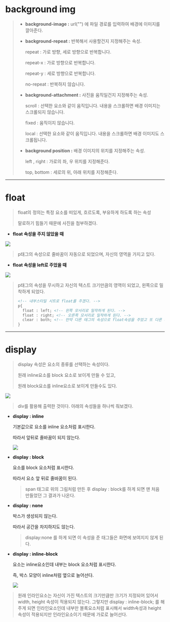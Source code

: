 # background img

> - **background-image :** url("") 에 파일 경로를 입력하여 배경에 이미지를 깔아준다.
>
> - **background-repeat :** 반복해서 사용할건지 지정해주는 속성.
>
>   repeat : 가로 방향, 세로 방향으로 반복합니다.
>
>   repeat-x : 가로 방향으로 반복합니다.
>
>   repeat-y : 세로 방향으로 반복합니다.
>
>   no-repeat : 반복하지 않습니다.
>
> - **background-attachment :** 사진을 움직일건지 지정해주는 속성.
>
>   scroll : 선택한 요소와 같이 움직입니다. 내용을 스크롤하면 배경 이미지는 스크롤되지 않습니다.
>
>   fixed : 움직이지 않습니다.
>
>   local : 선택한 요소와 같이 움직입니다. 내용을 스크롤하면 배경 이미지도 스크롤됩니다.
>
> - **background position :** 배경 이미지의 위치를 지정해주는 속성.
>
>   left , right : 가로의 좌, 우 위치를 지정해준다.
>
>   top, bottom : 세로의 위, 아래 위치를 지정해준다.



----------------------------------------------------------------------------------------------------------------------------------------------------

# float

>float의 정의는 특정 요소를 떠있게, 흐르도록, 부유하게 하도록 하는 속성
>
>말로하기 힘들기 때문에 사진을 첨부하겠다.



- **float 속성을 주지 않았을 때**

![](https://postfiles.pstatic.net/MjAyMDA2MTRfOTkg/MDAxNTkyMDgzNjM3MjA2.Aj_UBIqNc2h5QCV2yO2cRSnaGpHjs0q2pkbAopR5f5Ig.A0RoUBNxIf4tB-I9L_EGc_n1I-PE5nCMaDzY7XnN1Jog.PNG.rgusqls/image.png?type=w773)

>p태그의 속성으로 줄바꿈이 자동으로 되었으며, 자신의 영역을 가지고 있다.



- **float 속성을 left로 주었을 때**

![](https://postfiles.pstatic.net/MjAyMDA2MTRfODAg/MDAxNTkyMDgzNzA1MjE1.OnTr3sQny_IkqI5W_BM685B-QgXtGdx5dJGrq_BNEzYg.FLE6TLJ6vy2x7hRc4rzDklXF2h3dnF9mb9O2VqkSV90g.PNG.rgusqls/image.png?type=w773)

> p태그의 속성을 무시하고 자신의 텍스트 크기만큼의 영역이 되었고, 왼쪽으로 밀착하게 되었다.
>
> ```html
> <!-- 내부스타일 시트로 float를 주겠다. -->
> p{
> 	float : left; <!-- 왼쪽 모서리로 밀착하게 된다. -->
> 	float : right; <!-- 오른쪽 모서리로 밀착하게 된다. -->
> 	clear : both; <!-- 만약 다른 태그의 속성으로 float속성을 주었고 또 다른 태그에 clear : both 속성을 주었을 때 float 속성들을 모두 없애주는 속성이다. -->
> }
> ```
>
> 

---------------------------

# display

> display 속성은 요소의 종류를 선택하는 속성이다.
>
> 원래 inline요소를 block 요소로 보이게 만들 수 있고,
>
> 원래 block요소를 inline요소로 보이게 만들수도 있다.



![](https://postfiles.pstatic.net/MjAyMDA2MTRfMTcx/MDAxNTkyMDg1Nzc1NDQ2.0P6rocxPy_G4_UL6OyWzWxHYTzpbo8wJO0a4E01DQh0g.T12P-ZhT6XW2N8kYf0gy-DmYioN2Mj2HcLkD1p0468Ug.PNG.rgusqls/image.png?type=w773)

> div를 활용해 출력한 것이다. 아래의 속성들을 하나씩 줘보겠다.



- **display : inline**

  기본값으로 요소를 inline 요소처럼 표시한다.

  따라서 앞뒤로 줄바꿈이 되지 않는다.

  ![](https://postfiles.pstatic.net/MjAyMDA2MTRfMjkg/MDAxNTkyMDg1ODY1NTg3.Ylg5hhq-dISmEk3KUyJWUOjQ5qJ7kyhSMfh3_8TdLh4g.FYz68UPtmF483Z2v8788WMcMN4ykOcNSFf8TPsvwTQ8g.PNG.rgusqls/image.png?type=w773)

- **display : block**

  요소를 block 요소처럼 표시한다.

  따라서 요소 앞 뒤로 줄바꿈이 된다.

  >span 태그로 위의 그림처럼 만든 후 display : block를 하게 되면 맨 처음 만들었던 그 결과가 나온다.

- **display : none**

  박스가 생성되지 않는다.

  따라서 공간을 차지하지도 않는다.

  > display:none 를 하게 되면 이 속성을 준 태그들은 화면에 보여지지 않게 된다.

- **display : inline-block**

  요소는 inline요소인데 내부는 block 요소처럼 표시한다.

  즉, 박스 모양이 inline처럼 옆으로 늘어선다.

  ![](https://postfiles.pstatic.net/MjAyMDA2MTRfMTc4/MDAxNTkyMDg2MTgyMjQx.x4TB_lxkCu7xditjBVP25NLBpR1qUVn7cs_zRs_qQ_Ag.ga4nZabsuu_f2_JzzDJWZkmvVPzovivWBgPpxCisEFQg.PNG.rgusqls/image.png?type=w773)

> 원래 인라인요소는 자신이 가진 텍스트의 크기만큼만 크기가 지정되어 있어서 width, height 속성이 적용되지 않는다. 그렇지만 display : inline-block; 를 해주게 되면 인라인요소인데 내부만 블록요소처럼 표시해서 width속성과 height 속성이 적용되지만 인라인요소이기 때문에 가로로 늘어선다.